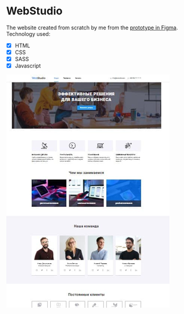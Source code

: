 # WebStudio
The website created from scratch by me from the [prototype in Figma](https://www.figma.com/file/nYqqYSbCm8EyvUDuNowZIt/Web-Studio-project?node-id=1621%3A57).</br>
Technology used:
- [x] HTML
- [x] CSS
- [x] SASS
- [x] Javascript

<a href="https://iamgalexing.github.io/WebStudio--project/" target="_blank"><img src="https://github.com/IamGalexing/WebStudio--project/blob/master/images/WebStudio-page.jpg" alt="screenshot of the main page of project"/></a>

